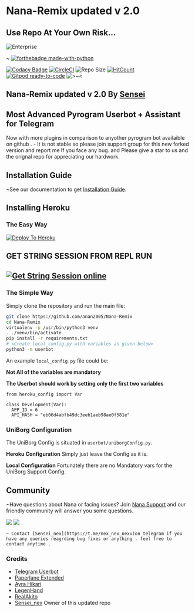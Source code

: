 # Nana-Remix updated v 2.0

## Use Repo At Your Own Risk...

![Enterprise](https://telegra.ph/file/c575ed42ae2cd419f23e3.jpg)

~ [![forthebadge made-with-python](http://ForTheBadge.com/images/badges/made-with-python.svg)](https://www.python.org/)


[![Codacy Badge](https://api.codacy.com/project/badge/Grade/d560b5d6cb1147f98c92a1201217d362)](https://app.codacy.com/manual/AmaanAhmed/Nana-Remix?utm_source=github.com&utm_medium=referral&utm_content=pokurt/Nana-Remix&utm_campaign=Badge_Grade_Dashboard) [![CircleCI](https://circleci.com/gh/pokurt/Nana-Remix.svg?style=svg)](https://circleci.com/gh/pokurt/Nana-Remix) ![Repo Size](https://img.shields.io/github/repo-size/pokurt/Nana-Remix) [![HitCount](http://hits.dwyl.com/pokurt/Nana-Remix.svg)](http://hits.dwyl.com/pokurt/Nana-Remix) [![Gitpod ready-to-code](https://img.shields.io/badge/Gitpod-ready--to--code-blue?logo=gitpod)](https://gitpod.io/#https://github.com/pokurt/Nana-Remix) ![>~<](https://img.shields.io/badge/%3E~%3C-nyaaa~-purple)

## Nana-Remix updated v 2.0 By [Sensei](https://t.me/nex_nex_nexu)

## Most Advanced Pyrogram Userbot + Assistant for Telegram 

Now with more plugins in comparison to anyother pyrogram bot availaible on github . 
    - It is not stable so please join support group for this new forked version and report me If you face any bug.
and Please give a star to us and the orignal repo for appreciating our hardwork.

## Installation Guide

~See our documentation to get [Installation Guide](https://aman-a.gitbook.io/nana-remix).
## Installing Heroku 

### The Easy Way
[![Deploy To Heroku](https://www.herokucdn.com/deploy/button.svg)](https://heroku.com/deploy?template=https://github.com/Crackexy/CrackBot)

## GET STRING SESSION FROM REPL RUN 

## [![Get String Session online](https://repl.it/badge/github/Crackexy/StringSession)](https://generatestringsession.spechide.repl.run/)


### The Simple Way

Simply clone the repository and run the main file:
```sh
git clone https://github.com/anan2005/Nana-Remix
cd Nana-Remix
virtualenv -p /usr/bin/python3 venv
. ./venv/bin/activate
pip install -r requirements.txt
# <Create local_config.py with variables as given below>
python3 -m userbot
```

An example `local_config.py` file could be:

**Not All of the variables are mandatory**

__The Userbot should work by setting only the first two variables__

```python3
from heroku_config import Var

class Development(Var):
  APP_ID = 6
  API_HASH = "eb06d4abfb49dc3eeb1aeb98ae0f581e"
```


### UniBorg Configuration


The UniBorg Config is situated in `userbot/uniborgConfig.py`.

**Heroku Configuration**
Simply just leave the Config as it is.

**Local Configuration**
Fortunately there are no Mandatory vars for the UniBorg Support Config.

## Community

~Have questions about Nana or facing issues? Join [Nana Support](https://t.me/nanarexixupdatedchat) and our friendly
community will answer you some questions.

<a href="https://t.me/nanarexixupdatedchat"><img src="https://img.shields.io/badge/Join-Telegram%20Channel-red.svg?logo=Telegram"></a>
<a href="https://t.me/nanaremixupdated"><img src="https://img.shields.io/badge/Join-Telegram%20Group-blue.svg?logo=telegram"></a>
    
    
    ~ Contact [Sensei_nex](https://t.me/nex_nex_nexu)on telegram if you have any queries reagrding bug fixes or anything . feel free to contact anytime .

### Credits

- [Telegram Userbot](https://github.com/RaphielGang/Telegram-UserBot)
- [Paperlane Extended](https://github.com/AvinashReddy3108/PaperplaneExtended)
- [Ayra Hikari](https://github.com/AyraHikari)
- [LegenHand](https://github.com/legenhand)
- [RealAkito](https://github.com/RealAkito)
- [Sensei_nex](https://t.me/nex_nex_nexu) Owner of this updated repo
